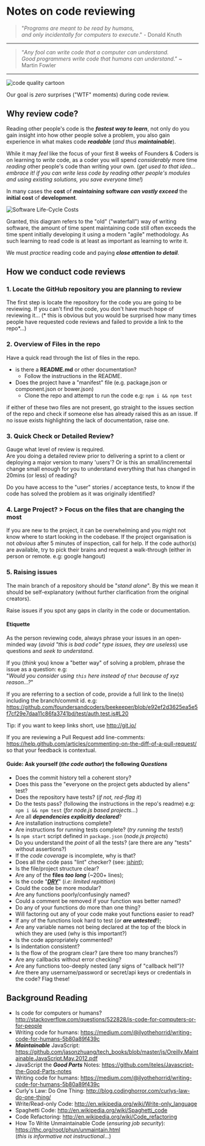 # Notes on code reviewing

> "*Programs are meant to be read by humans,  
> and only incidentally for computers to execute*." - Donald Knuth
- - -

> “*Any fool can write code that a computer can understand.  
> Good programmers write code that humans can understand*.”
> ~ Martin Fowler
- - -

![code quality cartoon](http://i.imgur.com/IC3cJde.png "code quality cartoon")

Our goal is *zero* surprises ("WTF" moments) during code review.

## Why review code?

Reading other people's code is the ***fastest way to learn***,
not only do you gain insight into how other people solve a problem,
you also gain experience in what makes code ***readable*** (*and thus* ***maintainable***).

While it may *feel* like the focus of your first 8 weeks of Founders &
Coders is on learning to *write* code, as a coder you will spend *considerably* more time *reading* other people's code than writing your own. (*get used to that idea... embrace it! if you can write less code by reading other people's modules and using existing solutions, you save everyone time!*)

In many cases the **cost** of ***maintaining*** **software** ***can vastly exceed*** the **initial cost** of **development**.

![Software Life-Cycle Costs](http://i.imgur.com/ehEmfA1.jpg)

Granted, this diagram refers to the "old" ("waterfall") way of writing software, the amount of time spent maintaining code still often exceeds
the time spent initially developing it using a modern "agile" methodology. As such learning to read code is at least as important as learning to write it.

We must *practice* reading code and paying ***close attention to detail***.

## How we conduct code reviews

### 1. Locate the GitHub repository you are planning to review

The first step is locate the repository for the code you are going to be reviewing. If you can't find the code, you don't have much hope of reviewing it... (* this is obvious but you would be surprised how many times people have requested code reviews and failed to provide a link to the repo*...)

### 2. Overview of Files in the repo

Have a quick read through the list of files in the repo.

+ is there a **README.md** or other documentation?
  + Follow the instructions in the README.
+ Does the project have a "manifest" file
(e.g. package.json or component.json or bower.json)
  + Clone the repo and attempt to run the code e.g:
  `npm i && npm test`

if either of these two files are not present, go straight to the issues section of the repo and check if someone else has already raised this as an issue. If no issue exists highlighting the lack of documentation, raise one.

### 3. Quick Check or Detailed Review?

Gauge what level of review is required.  
Are you doing a detailed review prior to delivering a sprint to a client or deploying a major version to many 'users'?
Or is this an small/incremental change small enough for you to understand everything that has changed in 20mins (or less) of reading?

Do you have access to the "user" stories / acceptance tests, to know if the code has solved the problem as it was originally identified?

### 4. Large Project? > Focus on the files that are changing the most

If you are new to the project, it can be overwhelming and you might not know where to start looking in the codebase. If the project organisation is not *obvious* after 5 minutes of inspection, call for help.
If the code author(s) are available, try to pick their brains and request a walk-through (either in person or remote. e.g: google hangout)

### 5. Raising issues

The main branch of a repository should be "*stand alone*".
By this we mean it should be self-explanatory (without further clarification from the original creators).

Raise issues if you spot any gaps in clarity in the code or documentation.

#### Etiquette

As the person reviewing code, always phrase your issues in an open-minded way (*avoid "this is bad code" type issues, they are useless*) use questions and *seek to understand*.

If you (*think* you) know a "better way" of solving a problem, phrase the issue as a question: e.g:  
"*Would you consider using `this` here instead of `that` because of xyz reason...?*"

If you are referring to a section of code, provide a full link to the line(s) including the branch/commit id. e.g: https://github.com/foundersandcoders/beekeeper/blob/e92ef2d3625ea5e5f7cf29e7daa11c86fa3741bd/test/auth.test.js#L20

Tip: if you want to keep links short, use http://git.io/

If you are reviewing a Pull Request add line-comments: https://help.github.com/articles/commenting-on-the-diff-of-a-pull-request/ so that your feedback is contextual.  

#### Guide: Ask yourself (*the code author*) the following *Questions*

+ Does the commit history tell a coherent story?
+ Does this pass the "everyone on the project gets abducted by aliens" test?
+ Does the repository have tests? (*if not, red-flag it*)
+ Do the tests pass? (following the instructions in the repo's readme) e.g: `npm i && npm test` (*for node.js based projects...*)
+ Are all ***dependencies explicitly declared***?
+ Are installation instructions complete?
+ Are instructions for running tests complete? (*try running the tests!*)
+ Is `npm start` script defined in `package.json` (*node.js projects*)
+ Do you understand the *point* of all the tests? (are there are any "tests" without assertions?)
+ If the *code coverage* is incomplete, why is that?
+ Does all the code pass "lint" checker? (see: [jshint](https://github.com/docdis/learn-jshint));
+ Is the file/project structure clear?
+ Are any of the **files** ***too long*** (~200+ lines);  
+ Is the code  "[***DRY***](http://en.wikipedia.org/wiki/Don%27t_repeat_yourself)"
(*i.e: limited repitition*)
+ Could the code be more modular?
+ Are any functions poorly/confusingly named?
+ Could a comment be removed if your function was better named? 
+ Do any of your functions do more than one thing?
+ Will factoring out any of your code make yout functions easier to read?
+ If any of the functions look hard to test (*or* ***are untested***!);
+ Are any variable names not being declared at the top of the block in which they are used (why is this important?)
+ Is the code appropriately commented?
+ Is indentation consistent?
+ Is the flow of the program clear? (are there too many branches?)
+ Are any callbacks without error checking?
+ Are any functions too-deeply nested (any signs of "callback hell")?
+ Are there any username/password or secret/api keys or credentials in the code? Flag these!

## Background Reading

+ Is code for computers or humans?
http://stackoverflow.com/questions/522828/is-code-for-computers-or-for-people
+ Writing code for humans:  https://medium.com/@ilyothehorrid/writing-code-for-humans-5b80a89f439c
+ ***Maintainable*** JavaScript:
https://github.com/jasonzhuang/tech_books/blob/master/js/Oreilly.Maintainable.JavaScript.May.2012.pdf
+ JavaScript the ***Good Parts*** Notes:
https://github.com/iteles/Javascript-the-Good-Parts-notes
+ Writing code for humans:
https://medium.com/@ilyothehorrid/writing-code-for-humans-5b80a89f439c
+ Curly's Law: Do One Thing:
http://blog.codinghorror.com/curlys-law-do-one-thing/
+ Write/Read-only Code: http://en.wikipedia.org/wiki/Write-only_language
+ Spaghetti Code:
http://en.wikipedia.org/wiki/Spaghetti_code
+ Code Refactoring:
http://en.wikipedia.org/wiki/Code_refactoring
+ How To Write Unmaintainable Code (*ensuring job security*):
https://thc.org/root/phun/unmaintain.html  
(*this is informative not instructional*...)
